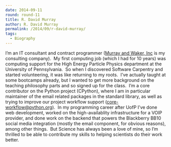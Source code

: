 ```yaml
---
date: 2014-09-11
round: round-11
title: R. David Murray
author: R. David Murray
permalink: /2014/09/r-david-murray/
tags:
  - Biography
---
```

I&#8217;m an IT consultant and contract programmer ([Murray and Waker, Inc][1] is my consulting company).  My first computing job (which I had for 10 years) was computing support for the High Energy Particle Physics department at the University of Pennsylvania.  So when I discovered Software Carpentry and started volunteering, it was like returning to my roots.  I&#8217;ve actually taught at some bootcamps already, but I wanted to get more background on the teaching philosophy parts and so signed up for the class.  I&#8217;m a core contributor on the Python project (CPython), where I am in particular maintainer of the email related packages in the standard library, as well as trying to improve our project workflow support (core-workflow@python.org).  In my programming career after UofP I&#8217;ve done web development, worked on the high-availablity infrastructure for a VOIP provider, and done work on the backend that powers the Blackberry BB10 social media integration (mostly the email component, for obvious reasons), among other things.  But Science has always been a love of mine, so I&#8217;m thrilled to be able to contribute my skills to helping scientists do their work better.

 [1]: http://www.murrayandwalker.com

